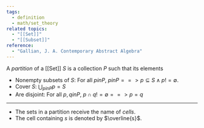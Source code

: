 ```yaml
---
tags:
  - definition
  - math/set_theory
related topics:
  - "[[Set]]"
  - "[[Subset]]"
reference:
  - "Gallian, J. A. Contemporary Abstract Algebra"
---
```

A _partition_ of a [[Set]] $S$ is a collection $P$ such that its elements
- Nonempty subsets of $S$:
	For all $p in P$, $p in P ==> p\subseteq S\land p != \emptyset$.
- Cover $S$:
	$\displaystyle\bigcup_{p in P} p = S$
- Are disjoint:
	For all $p,q in P$, $p\cap q != \emptyset ==> p=q$
---
- The sets in a partition receive the name of _cells_.
- The cell containing $s$ is denoted by $\overline{s}$.
